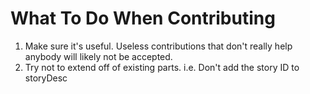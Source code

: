 # What To Do When Contributing

1. Make sure it's useful. Useless contributions that don't really help anybody will likely not be accepted.
2. Try not to extend off of existing parts. i.e. Don't add the story ID to storyDesc
